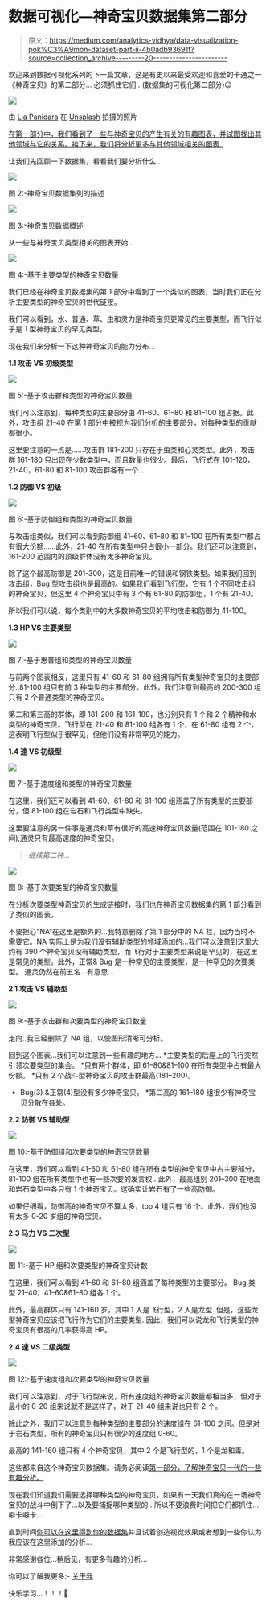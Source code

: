 # 数据可视化—神奇宝贝数据集第二部分

> 原文：<https://medium.com/analytics-vidhya/data-visualization-pok%C3%A9mon-dataset-part-ii-4b0adb93691f?source=collection_archive---------20----------------------->

欢迎来到数据可视化系列的下一篇文章，这是有史以来最受欢迎和喜爱的卡通之一《神奇宝贝》的第二部分…
必须抓住它们…(数据集的可视化第二部分)😉

![](img/fb97d33ece5da1465374c90f2882cb54.png)

由 [Lia Panidara](https://unsplash.com/@panidara?utm_source=medium&utm_medium=referral) 在 [Unsplash](https://unsplash.com?utm_source=medium&utm_medium=referral) 拍摄的照片

[在第一部分中，我们看到了一些与神奇宝贝的产生有关的有趣图表，并试图找出其他领域与它的关系。接下来，我们将分析更多与其他领域相关的图表..](/analytics-vidhya/data-visualization-pokémon-dataset-48e57690830d)

让我们先回顾一下数据集，看看我们要分析什么..

![](img/1f2713fc5afeb7a1c23ceedcd8254c72.png)

图 2:-神奇宝贝数据集列的描述

![](img/17cd272d95c8a4959f2925593393bc6b.png)

图 3:-神奇宝贝数据概述

从一些与神奇宝贝类型相关的图表开始..

![](img/bce8f7fbd07e9e0cd63abd3524a6e25d.png)

图 4:-基于主要类型的神奇宝贝数量

我们已经在神奇宝贝数据集的第 1 部分中看到了一个类似的图表，当时我们正在分析主要类型的神奇宝贝的世代链接。

我们可以看到，水、普通、草、虫和灵力是神奇宝贝更常见的主要类型，而飞行似乎是 1 型神奇宝贝的罕见类型。

现在我们来分析一下这种神奇宝贝的能力分布…

**1.1 攻击 VS 初级类型**

![](img/55169c5b8b73d493f659205b73d2d700.png)

图 5:-基于攻击群和类型的神奇宝贝数量

我们可以注意到，每种类型的主要部分由 41–60、61–80 和 81–100 组占据。此外，攻击组 21–40 在第 1 部分中被视为我们分析的主要部分，对每种类型的贡献都很小。

这里要注意的一点是……攻击群 181-200 只存在于虫类和心灵类型。此外，攻击群 161-180 只出现在少数类型中，而且数量也很少。最后，飞行式在 101-120，21-40，61-80 和 81-100 攻击群各有一个…

**1.2 防御 VS 初级**

![](img/ef66b3aee3383978313df32a18789ee5.png)

图 6:-基于防御组和类型的神奇宝贝数量

与攻击组类似，我们可以看到防御组 41–60、61–80 和 81–100 在所有类型中都占有很大份额……此外，21–40 在所有类型中只占很小一部分。我们还可以注意到，161-200 范围内的顶级群体没有太多神奇宝贝。

除了这个最高防御是 201-300，这是目前唯一的错误和钢铁类型。如果我们回到攻击组，Bug 型攻击组也是最高的。如果我们看到飞行型，它有 1 个不同攻击组的神奇宝贝，但这里 4 个神奇宝贝中有 3 个有 61-80 的防御组，1 个有 21-40。

所以我们可以说，每个类别中的大多数神奇宝贝的平均攻击和防御为 41-100。

**1.3 HP VS 主要类型**

![](img/a54bea8d8b15effba37817d100616c2a.png)

图 7:-基于惠普组和类型的神奇宝贝数量

与前两个图表相反，这里只有 41-60 和 61-80 组拥有所有类型神奇宝贝的主要部分..81-100 组只有前 3 种类型的主要部分。此外，我们注意到最高的 200-300 组只有 2 个普通类型的神奇宝贝。

第二和第三高的群体，即 181-200 和 161-180，也分别只有 1 个和 2 个精神和水类型的神奇宝贝。飞行型在 21-40 和 81-100 组各有 1 个，在 61-80 组有 2 个，这表明飞行型似乎很罕见，但他们没有非常罕见的能力。

**1.4 速 VS 初级型**

![](img/9fab66f4b4173712542689d2e211665c.png)

图 7:-基于速度组和类型的神奇宝贝数量

在这里，我们还可以看到 41-60、61-80 和 81-100 组涵盖了所有类型的主要部分，但 81-100 组在岩石和飞行类型中缺失。

这里要注意的另一件事是通灵和草有很好的高速神奇宝贝数量(范围在 101-180 之间),通灵只有最高速度的神奇宝贝。

> *继续第二种…*

![](img/6faefb751201bd631cdf058692850e74.png)

图 8:-基于次要类型的神奇宝贝数量

在分析次要类型神奇宝贝的生成链接时，我们也在神奇宝贝数据集的第 1 部分看到了类似的图表。

不要担心“NA”在这里是额外的…我特意删除了第 1 部分中的 NA 栏，因为当时不需要它。NA 实际上是为我们没有辅助类型的领域添加的…我们可以注意到这里大约有 390 个神奇宝贝没有辅助类型，而飞行对于主要类型来说是罕见的，在这里是常见的类型。此外，正常& Bug 是一种常见的主要类型，是一种罕见的次要类型。
通灵仍然在前五名…有意思…

**2.1 攻击 VS 辅助型**

![](img/12f9534d4a184ecec5047df338c54317.png)

图 9:-基于攻击群和次要类型的神奇宝贝数量

走向..我已经删除了 NA 组，以使图形清晰可分析。

回到这个图表…我们可以注意到一些有趣的地方…
*主要类型的后座上的飞行突然引领次要类型的集会。
*只有两个群体，即 61–80&81–100 在所有类型中占有最大份额。
*只有 2 个战斗型神奇宝贝的攻击群最高(181–200)。
* Bug(3) &正常(4)型没有多少神奇宝贝。
*第二高的 161–180 组很少有神奇宝贝分散在各处。

**2.2 防御 VS 辅助型**

![](img/3a950ea6885a02b4def5be746f1b83a7.png)

图 10:-基于防御组和次要类型的神奇宝贝数量

在这里，我们可以看到 41-60 和 61-80 组在所有类型的神奇宝贝中占主要部分，81-100 组在所有类型中也有一些次要的发言权..
此外，最高组别 201–300 在地面和岩石类型中各只有 1 个神奇宝贝。这确实让岩石有了一些高防御。

如果仔细看，防御高的神奇宝贝不算太多，top 4 组只有 16 个。此外，我们也没有太多 0-20 岁组的神奇宝贝。

**2.3 马力 VS 二次型**

![](img/059ea40a5c63a9b28831796442d63283.png)

图 11:-基于 HP 组和次要类型的神奇宝贝计数

在这里，我们可以看到 41–60 和 61–80 组涵盖了每种类型的主要部分。
Bug 类型 21–40，41–60&61–80 组各 1 个。

此外，最高群体只有 141-160 岁，其中 1 人是飞行型，2 人是龙型..但是，这些龙型神奇宝贝应该把飞行作为它们的主要类型..因此，我们可以说龙和飞行类型的神奇宝贝有很高的几率获得高 HP。

**2.4 速 VS 二级类型**

![](img/c1bd05630be1d911ff7dbfc47daed223.png)

图 12:-基于速度组和次要类型的神奇宝贝数量

我们可以注意到，对于飞行型来说，所有速度组的神奇宝贝数量都相当多，但对于最小的 0-20 组来说就不是这样了，对于 21-40 组来说也只有 2 个。

除此之外，我们可以注意到每种类型的主要部分的速度组在 61-100 之间。但是对于岩石类型，所有的神奇宝贝只有很少的速度组 0-60。

最高的 141-160 组只有 4 个神奇宝贝，其中 2 个是飞行型的，1 个是龙和毒。

这些都来自这个神奇宝贝数据集。请务必阅读[第一部分，了解神奇宝贝一代的一些有趣分析。](/analytics-vidhya/data-visualization-pokémon-dataset-48e57690830d)

现在我们知道我们需要选择哪种类型的神奇宝贝，如果有一天我们真的在一场神奇宝贝的战斗中倒下了…以及要捕捉哪种类型的…所以不要浪费时间把它们都抓住…噼卡噼卡…

直到时间[你可以在这里得到你的数据集](https://www.kaggle.com/shashanksinghals/pokemon)并且试着创造视觉效果或者想到一些你认为我应该在这里添加的分析…

非常感谢各位…稍后见，有更多有趣的分析…

你可以了解我更多:- [关于我](https://shashank-singhal.medium.com/about-me-shashank-singhal-6654366c8a05)

快乐学习…！！！🙂